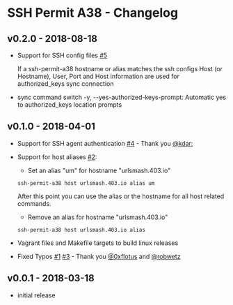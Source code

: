 # SSH Permit A38 - Changelog

## v0.2.0 - 2018-08-18

- Support for SSH config files [#5](https://github.com/ierror/ssh-permit-a38/issues/5)

    If a ssh-permit-a38 hostname or alias matches the ssh configs Host (or Hostname), User, Port and Host information are used for authorized_keys sync connection

- sync command switch -y, --yes-authorized-keys-prompt:  Automatic yes to authorized_keys location prompts
    

## v0.1.0 - 2018-04-01

- Support for SSH agent authentication [#4](https://github.com/ierror/ssh-permit-a38/issues/4) - Thank you [@kdar:](https://github.com/kdar:)

- Support for host aliases [#2](https://github.com/ierror/ssh-permit-a38/issues/2): 

    - Set an alias "um" for hostname "urlsmash.403.io" 
    ```
    ssh-permit-a38 host urlsmash.403.io alias um
    ```
    
    After this point you can use the alias or the hostname for all host related commands.

    - Remove an alias for hostname "urlsmash.403.io" 
    ```
    ssh-permit-a38 host urlsmash.403.io alias
    ```
    
- Vagrant files and Makefile targets to build linux releases

- Fixed Typos [#1](https://github.com/ierror/ssh-permit-a38/issues/1) [#3](https://github.com/ierror/ssh-permit-a38/issues/3) - Thank you [@0xflotus](https://github.com/0xflotus) and [@robwetz](https://github.com/robwetz)


## v0.0.1 - 2018-03-18

- initial release